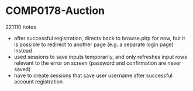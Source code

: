 # COMP0178-Auction

221110 notes
- after successful registration, directs back to browse.php for now, but it is possible to redirect to another page (e.g. a separate login page) instead
- used sessions to save inputs temporarily, and only refreshes input rows relevant to the error on screen (password and confirmation are never saved)
- have to create sessions that save user username after successful account registration